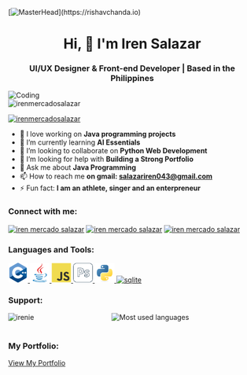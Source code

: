 [![MasterHead](https://1.bp.blogspot.com/-7A4WynwLsM...)](https://rishavchanda.io)
<h1 align="center">Hi, 👋 I'm Iren Salazar</h1>
<h3 align="center">UI/UX Designer & Front-end Developer | Based in the Philippines</h3>
<img align="left" alt="Coding" width="400" src="https://imgs.search.brave.com/FrOhz6OSIWnq4YHmHKUaqDJyfb_r_9qhlgapHALPk-Q/rs:fit:680:428:1/g:ce/aHR0cHM6Ly9pLnBp/bmltZy5jb20vb3Jp/Z2luYWxzLzU0L2Uz/LzdkLzU0ZTM3ZDgw/NzRlYmNkZTFkOTZj/NzdkN2IyYTdmMzEw/LmdpZg.gif">

<p align="left"> <img src="https://komarev.com/ghpvc/?username=irenmercadosalazar&label=Profile%20views&color=0e75b6&style=flat" alt="irenmercadosalazar" /> </p>

<p align="left"> <a href="https://github.com/ryo-ma/github-profile-trophy"><img src="https://github-profile-trophy.vercel.app/?username=irenmercadosalazar" alt="irenmercadosalazar" /></a> </p>

- 🔭 I love working on **Java programming projects**
- 🌱 I’m currently learning **AI Essentials**
- 👯 I’m looking to collaborate on **Python Web Development**
- 🤝 I’m looking for help with **Building a Strong Portfolio**
- 💬 Ask me about **Java Programming**
- 📫 How to reach me **on gmail: salazariren043@gmail.com**
- ⚡ Fun fact: **I am an athlete, singer and an enterpreneur**

<h3 align="left">Connect with me:</h3>
<p align="left">
<a href="https://www.facebook.com/HelloWorld.JustDontQuit.jv" target="blank"><img align="center" src="https://raw.githubusercontent.com/rahuldkjain/github-profile-readme-generator/master/src/images/icons/Social/facebook.svg" alt="iren mercado salazar" height="30" width="40" /></a>
<a href="https://www.instagram.com/_x_uraqtdr_x_/" target="blank"><img align="center" src="https://raw.githubusercontent.com/rahuldkjain/github-profile-readme-generator/master/src/images/icons/Social/instagram.svg" alt="iren mercado salazar" height="30" width="40" /></a>
<a href="https://www.youtube.com/@iren-salazar" target="blank"><img align="center" src="https://raw.githubusercontent.com/rahuldkjain/github-profile-readme-generator/master/src/images/icons/Social/youtube.svg" alt="iren mercado salazar" height="30" width="40" /></a>

</p>


<h3 align="left">Languages and Tools:</h3>
<p align="left"> 
  <a href="https://www.w3schools.com/cpp/" target="_blank" rel="noreferrer"> 
    <img src="https://raw.githubusercontent.com/devicons/devicon/master/icons/cplusplus/cplusplus-original.svg" alt="cplusplus" width="40" height="40"/> 
  </a> 
  <a href="https://www.java.com" target="_blank" rel="noreferrer"> 
    <img src="https://raw.githubusercontent.com/devicons/devicon/master/icons/java/java-original.svg" alt="java" width="40" height="40"/> 
  </a> 
  <a href="https://www.javascript.com/" target="_blank" rel="noreferrer"> 
    <img src="https://raw.githubusercontent.com/devicons/devicon/master/icons/javascript/javascript-original.svg" alt="javascript" width="40" height="40"/> 
  </a>
  <a href="https://www.photoshop.com/en" target="_blank" rel="noreferrer"> 
    <img src="https://raw.githubusercontent.com/devicons/devicon/master/icons/photoshop/photoshop-line.svg" alt="photoshop" width="40" height="40"/> 
  </a> 
  <a href="https://www.python.org" target="_blank" rel="noreferrer"> 
    <img src="https://raw.githubusercontent.com/devicons/devicon/master/icons/python/python-original.svg" alt="python" width="40" height="40"/> 
  </a> 
  <a href="https://www.sqlite.org/" target="_blank" rel="noreferrer"> 
    <img src="https://www.vectorlogo.zone/logos/sqlite/sqlite-icon.svg" alt="sqlite" width="40" height="40"/> 
  </a> 
</p>

<h3 align="left">Support:</h3>
<p>
  <a href="https://www.buymeacoffee.com/irenie"> 
    <img align="left" src="https://cdn.buymeacoffee.com/buttons/v2/default-yellow.png" height="50" width="210" alt="irenie" />
  </a>
  <a href="https://ko-fi.com/irenie"> 
    <img align="left" src="https://cdn.ko-fi.com/cdn/kofi3.png?v=3" height="50" width="210" alt="Most used languages" />
  </a>
</p><br><br>

<h3 align="left">My Portfolio:</h3>
<p align="left">
    <a href="portfolio.html" target="_blank">View My Portfolio</a>
</p>

<p> <br><br> <img align="center" src="https://github-readme-stats.vercel.app/api/top-langs?username=irenmercadosalazar&show_icons=true&locale=en&layout=compact" alt="
